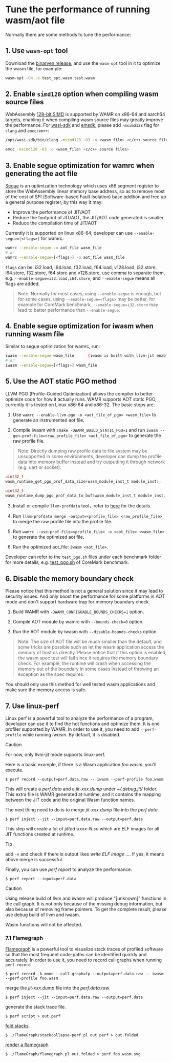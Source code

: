# Tune the performance of running wasm/aot file

Normally there are some methods to tune the performance:

## 1. Use `wasm-opt` tool

Download the [binaryen release](https://github.com/WebAssembly/binaryen/releases), and use the `wasm-opt` tool in it to optimize the wasm file, for example:

```bash
wasm-opt -O4 -o test_opt.wasm test.wasm
```

## 2. Enable `simd128` option when compiling wasm source files

WebAssembly [128-bit SIMD](https://github.com/WebAssembly/simd) is supported by WAMR on x86-64 and aarch64 targets, enabling it when compiling wasm source files may greatly improve the performance. For [wasi-sdk](https://github.com/WebAssembly/wasi-sdk) and [emsdk](https://github.com/emscripten-core/emsdk), please add `-msimd128` flag for `clang` and `emcc/em++`:

```bash
/opt/wasi-sdk/bin/clang -msimd128 -O3 -o <wasm_file> <c/c++ source files>

emcc -msimd128 -O3 -o <wasm_file> <c/c++ source files>
```

## 3. Enable segue optimization for wamrc when generating the aot file

[Segue](https://plas2022.github.io/files/pdf/SegueColorGuard.pdf) is an optimization technology which uses x86 segment register to store the WebAssembly linear memory base address, so as to remove most of the cost of SFI (Software-based Fault Isolation) base addition and free up a general purpose register, by this way it may:

- Improve the performance of JIT/AOT
- Reduce the footprint of JIT/AOT, the JIT/AOT code generated is smaller
- Reduce the compilation time of JIT/AOT

Currently it is supported on linux x86-64, developer can use `--enable-segue=[<flags>]` for wamrc:

```bash
wamrc --enable-segue -o aot_file wasm_file
# or
wamrc --enable-segue=[<flags>] -o aot_file wasm_file
```

`flags` can be: i32.load, i64.load, f32.load, f64.load, v128.load, i32.store, i64.store, f32.store, f64.store and v128.store, use comma to separate them, e.g. `--enable-segue=i32.load,i64.store`, and `--enable-segue` means all flags are added.

> Note: Normally for most cases, using `--enable-segue` is enough, but for some cases, using `--enable-segue=<flags>` may be better, for example for CoreMark benchmark, `--enable-segue=i32.store` may lead to better performance than `--enable-segue`.

## 4. Enable segue optimization for iwasm when running wasm file

Similar to segue optimization for wamrc, run:

```bash
iwasm --enable-segue wasm_file      (iwasm is built with llvm-jit enabled)
# or
iwasm --enable-segue=[<flags>] wasm_file
```

## 5. Use the AOT static PGO method

LLVM PGO (Profile-Guided Optimization) allows the compiler to better optimize code for how it actually runs. WAMR supports AOT static PGO, currently it is tested on Linux x86-64 and x86-32. The basic steps are:

1. Use `wamrc --enable-llvm-pgo -o <aot_file_of_pgo> <wasm_file>` to generate an instrumented aot file.

2. Compile iwasm with `cmake -DWAMR_BUILD_STATIC_PGO=1` and run `iwasm --gen-prof-file=<raw_profile_file> <aot_file_of_pgo>` to generate the raw profile file.

> Note: Directly dumping raw profile data to file system may be unsupported in some environments, developer can dump the profile data into memory buffer instead and try outputting it through network (e.g. uart or socket):

```C
uint32_t
wasm_runtime_get_pgo_prof_data_size(wasm_module_inst_t module_inst);

uint32_t
wasm_runtime_dump_pgo_prof_data_to_buf(wasm_module_inst_t module_inst, char *buf, uint32_t len);
```

3. Install or compile `llvm-profdata` tool，refer to [here](../tests/benchmarks/README.md#install-llvm-profdata) for the details.

4. Run `llvm-profdata merge -output=<profile_file> <raw_profile_file>` to merge the raw profile file into the profile file.

5. Run `wamrc --use-prof-file=<profile_file> -o <aot_file> <wasm_file>` to generate the optimized aot file.

6. Run the optimized aot_file: `iwasm <aot_file>`.

Developer can refer to the `test_pgo.sh` files under each benchmark folder for more details, e.g. [test_pgo.sh](../tests/benchmarks/coremark/test_pgo.sh) of CoreMark benchmark.

## 6. Disable the memory boundary check

Please notice that this method is not a general solution since it may lead to security issues. And only boost the performance for some platforms in AOT mode and don't support hardware trap for memory boundary check.

1. Build WAMR with `-DWAMR_CONFIGUABLE_BOUNDS_CHECKS=1` option.

2. Compile AOT module by wamrc with `--bounds-check=0` option.

3. Run the AOT module by iwasm with `--disable-bounds-checks` option.

> Note: The size of AOT file will be much smaller than the default, and some tricks are possible such as let the wasm application access the memory of host os directly.
> Please notice that if this option is enabled, the wasm spec test will fail since it requires the memory boundary check. For example, the runtime will crash when accessing the memory out of the boundary in some cases instead of throwing an exception as the spec requires.

You should only use this method for well tested wasm applications and make sure the memory access is safe.

## 7. Use linux-perf

Linux perf is a powerful tool to analyze the performance of a program, developer can use it to find the hot functions and optimize them. It is one profiler supported by WAMR. In order to use it, you need to add `--perf-profile` while running _iwasm_. By default, it is disabled.

> [!CAUTION]
> For now, only llvm-jit mode supports linux-perf.

Here is a basic example, if there is a Wasm application _foo.wasm_, you'll execute.

```
$ perf record --output=perf.data.raw -- iwasm --perf-profile foo.wasm
```

This will create a _perf.data_ and a _jit-xxx.dump_ under _~/.debug.jit/_ folder. This extra file is WAMR generated at runtime, and it contains the mapping between the JIT code and the original Wasm function names.

The next thing need to do is to merge _jit-xxx.dump_ file into the _perf.data_.

```
$ perf inject --jit --input=perf.data.raw --output=perf.data
```

This step will create a lot of _jitted-xxxx-N.so_ which are ELF images for all JIT functions created at runtime.

> [!TIP]
> add `-v` and check if there is output likes _write ELF image ..._. If yes, it means above merge is successful.

Finally, you can use _perf report_ to analyze the performance.

```
$ perf report --input=perf.data
```

> [!CAUTION]
> Using release build of llvm and iwasm will produce "[unknown]" functions in the call graph. It is not only because
> of the missing debug information, but also because of removing frame pointers. To get the complete result, please
> use debug build of llvm and iwasm.
>
> Wasm functions will not be affected.

### 7.1 Flamegraph

[Flamegraph](https://www.brendangregg.com/flamegraphs.html) is a powerful tool to visualize stack traces of profiled software so that the most frequent code-paths can be identified quickly and accurately. In order to use it, you need to record call graphs when running `perf record`

```
$ perf record -k mono --call-graph=fp --output=perf.data.raw -- iwasm --perf-profile foo.wasm
```


merge the _jit-xxx.dump_ file into the _perf.data.raw_.

```
$ perf inject --jit --input=perf.data.raw --output=perf.data
```

generate the stack trace file.

```
$ perf script > out.perf
```

[fold stacks](https://github.com/brendangregg/FlameGraph#2-fold-stacks).

```
$ ./FlameGraph/stackcollapse-perf.pl out.perf > out.folded
```

[render a flamegraph](https://github.com/brendangregg/FlameGraph#3-flamegraphpl)

```
$ ./FlameGraph/flamegraph.pl out.folded > perf.foo.wasm.svg
```
